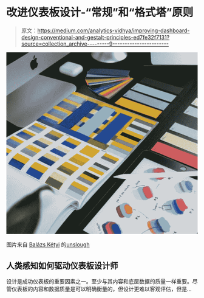 # 改进仪表板设计-“常规”和“格式塔”原则

> 原文：<https://medium.com/analytics-vidhya/improving-dashboard-design-conventional-and-gestalt-principles-ed7fe32f7131?source=collection_archive---------9----------------------->

![](img/17f623584847ac8fc3be7a969c083b8f.png)

图片来自 [Balázs Kétyi](https://unsplash.com/@balazsketyi) 的[unslough](https://unsplash.com/photos/LPWl2pEVGKc)

## 人类感知如何驱动仪表板设计师

设计是成功仪表板的重要因素之一。至少与其内容和底层数据的质量一样重要。尽管仪表板的内容和数据质量是可以明确衡量的，但设计更难以客观评估，但是…